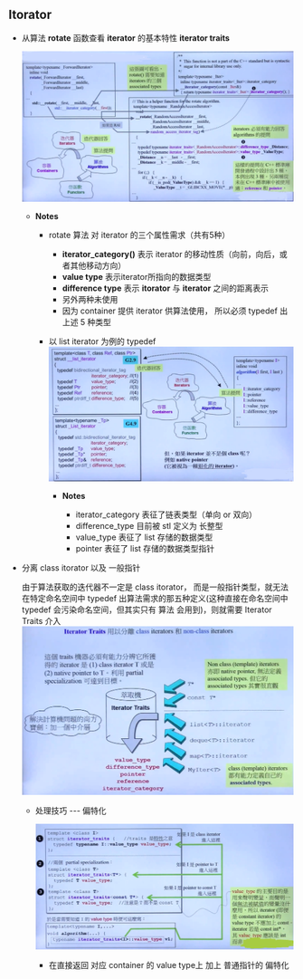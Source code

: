 ## Itorator

- 从算法 **rotate** 函数查看 **iterator** 的基本特性 **iterator traits**

	![](./img/36.png)
    
    - **Notes**

		- rotate 算法 对 iterator 的三个属性需求（共有5种）
            - **iterator_category()** 表示 iterator 的移动性质（向前，向后，或者其他移动方向）
            - **value type** 表示iterator所指向的数据类型
            - **difference type** 表示 **itorator** 与 **iterator** 之间的距离表示
            - 另外两种未使用
            - 因为 container 提供 iterator 供算法使用， 所以必须 typedef 出上述 5 种类型  

		- 以 list iterator 为例的 typedef
		![](./img/37.png)
        	- **Notes**

				- iterator_category 表征了链表类型（单向 or 双向）
				- difference_type 目前被 stl 定义为 长整型
				- value_type 表征了 list 存储的数据类型
				- pointer 表征了 list 存储的数据类型指针

- 分离 class itorator 以及 一般指针

	由于算法获取的迭代器不一定是 class itorator， 而是一般指针类型，就无法在特定命名空间中 typedef 出算法需求的那五种定义(这种直接在命名空间中 typedef 会污染命名空间，但其实只有 算法 会用到)，则就需要 Iterator Traits 介入
    ![](./img/38.png)
    
    - 处理技巧 --- 偏特化

		![](./img/39.png)
        
        - 在直接返回 对应 container 的 value type上 加上 普通指针的 偏特化